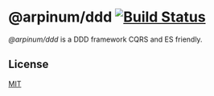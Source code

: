 # @arpinum/ddd [![Build Status](https://travis-ci.org/arpinum-js-engine/js-ddd.svg?branch=master)](https://travis-ci.org/arpinum-js-engine/js-ddd)

*@arpinum/ddd* is a DDD framework CQRS and ES friendly.

## License

[MIT](LICENSE)
